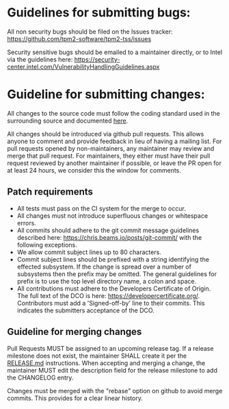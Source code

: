 # Guidelines for submitting bugs:
All non security bugs should be filed on the Issues tracker:
https://github.com/tpm2-software/tpm2-tss/issues

Security sensitive bugs should be emailed to a maintainer directly, or to Intel
via the guidelines here:
https://security-center.intel.com/VulnerabilityHandlingGuidelines.aspx

# Guideline for submitting changes:
All changes to the source code must follow the coding standard used in the
surrounding source and documented [here](doc/coding_standard_c.md).

All changes should be introduced via github pull requests. This allows anyone to
comment and provide feedback in lieu of having a mailing list. For pull requests
opened by non-maintainers, any maintainer may review and merge that pull
request. For maintainers, they either must have their pull request reviewed by
another maintainer if possible, or leave the PR open for at least 24 hours, we
consider this the window for comments.

## Patch requirements
* All tests must pass on the CI system for the merge to occur.
* All changes must not introduce superfluous changes or whitespace errors.
* All commits should adhere to the git commit message guidelines described
here: https://chris.beams.io/posts/git-commit/ with the following exceptions.
 * We allow commit subject lines up to 80 characters.
 * Commit subject lines should be prefixed with a string identifying the
effected subsystem. If the change is spread over a number of
subsystems then the prefix may be omitted. The general guidelines for prefix is to use the
top level directory name, a colon and space. 
* All contributions must adhere to the Developers Certificate of Origin. The
full text of the DCO is here: https://developercertificate.org/. Contributors
must add a 'Signed-off-by' line to their commits. This indicates the
submitters acceptance of the DCO.

## Guideline for merging changes

Pull Requests MUST be assigned to an upcoming release tag. If a release milestone does
not exist, the maintainer SHALL create it per the [RELEASE.md](RELEASE.md) instructions.
When accepting and merging a change, the maintainer MUST edit the description field for
the release milestone to add the CHANGELOG entry.

Changes must be merged with the "rebase" option on github to avoid merge commits.
This provides for a clear linear history.
